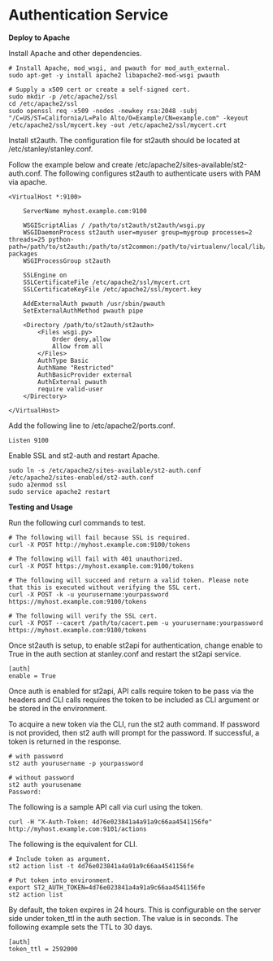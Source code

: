 Authentication Service
======================

**Deploy to Apache**

Install Apache and other dependencies.

    # Install Apache, mod_wsgi, and pwauth for mod_auth_external.
    sudo apt-get -y install apache2 libapache2-mod-wsgi pwauth
    
    # Supply a x509 cert or create a self-signed cert.
    sudo mkdir -p /etc/apache2/ssl
    cd /etc/apache2/ssl
    sudo openssl req -x509 -nodes -newkey rsa:2048 -subj "/C=US/ST=California/L=Palo Alto/O=Example/CN=example.com" -keyout /etc/apache2/ssl/mycert.key -out /etc/apache2/ssl/mycert.crt

Install st2auth.  The configuration file for st2auth should be located at /etc/stanley/stanley.conf.

Follow the example below and create /etc/apache2/sites-available/st2-auth.conf. The following configures st2auth to authenticate users with PAM via apache. 

    <VirtualHost *:9100>
    
        ServerName myhost.example.com:9100
    
        WSGIScriptAlias / /path/to/st2auth/st2auth/wsgi.py
        WSGIDaemonProcess st2auth user=myuser group=mygroup processes=2 threads=25 python-path=/path/to/st2auth:/path/to/st2common:/path/to/virtualenv/local/lib/python2.7/site-packages
        WSGIProcessGroup st2auth
    
        SSLEngine on
        SSLCertificateFile /etc/apache2/ssl/mycert.crt
        SSLCertificateKeyFile /etc/apache2/ssl/mycert.key
    
        AddExternalAuth pwauth /usr/sbin/pwauth
        SetExternalAuthMethod pwauth pipe
    
        <Directory /path/to/st2auth/st2auth>
            <Files wsgi.py>
                Order deny,allow
                Allow from all
            </Files>
            AuthType Basic
            AuthName "Restricted"
            AuthBasicProvider external
            AuthExternal pwauth
            require valid-user
        </Directory>
    
    </VirtualHost>

Add the following line to /etc/apache2/ports.conf.

    Listen 9100

Enable SSL and st2-auth and restart Apache.

    sudo ln -s /etc/apache2/sites-available/st2-auth.conf /etc/apache2/sites-enabled/st2-auth.conf
    sudo a2enmod ssl
    sudo service apache2 restart

**Testing and Usage**
    
Run the following curl commands to test.

    # The following will fail because SSL is required.
    curl -X POST http://myhost.example.com:9100/tokens

    # The following will fail with 401 unauthorized.
    curl -X POST https://myhost.example.com:9100/tokens

    # The following will succeed and return a valid token. Please note that this is executed without verifying the SSL cert.
    curl -X POST -k -u yourusername:yourpassword https://myhost.example.com:9100/tokens

    # The following will verify the SSL cert.
    curl -X POST --cacert /path/to/cacert.pem -u yourusername:yourpassword https://myhost.example.com:9100/tokens

Once st2auth is setup, to enable st2api for authentication, change enable to True in the auth section at stanley.conf and restart the st2api service.

    [auth]
    enable = True

Once auth is enabled for st2api, API calls require token to be pass via the headers and CLI calls requires the token to be included as CLI argument or be stored in the environment.

To acquire a new token via the CLI, run the st2 auth command.  If password is not provided, then st2 auth will prompt for the password.  If successful, a token is returned in the response. 

    # with password
    st2 auth yourusername -p yourpassword
    
    # without password
    st2 auth yourusename
    Password:

The following is a sample API call via curl using the token.

    curl -H "X-Auth-Token: 4d76e023841a4a91a9c66aa4541156fe" http://myhost.example.com:9101/actions

The following is the equivalent for CLI.

    # Include token as argument.
    st2 action list -t 4d76e023841a4a91a9c66aa4541156fe
    
    # Put token into environment.
    export ST2_AUTH_TOKEN=4d76e023841a4a91a9c66aa4541156fe
    st2 action list

By default, the token expires in 24 hours.  This is configurable on the server side under token_ttl in the auth section.  The value is in seconds.  The following example sets the TTL to 30 days.

    [auth]
    token_ttl = 2592000
